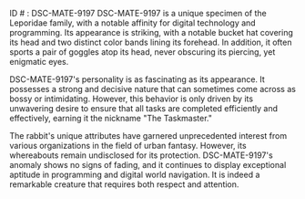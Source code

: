 ID # : DSC-MATE-9197
DSC-MATE-9197 is a unique specimen of the Leporidae family, with a notable affinity for digital technology and programming. Its appearance is striking, with a notable bucket hat covering its head and two distinct color bands lining its forehead. In addition, it often sports a pair of goggles atop its head, never obscuring its piercing, yet enigmatic eyes.

DSC-MATE-9197's personality is as fascinating as its appearance. It possesses a strong and decisive nature that can sometimes come across as bossy or intimidating. However, this behavior is only driven by its unwavering desire to ensure that all tasks are completed efficiently and effectively, earning it the nickname "The Taskmaster."

The rabbit's unique attributes have garnered unprecedented interest from various organizations in the field of urban fantasy. However, its whereabouts remain undisclosed for its protection. DSC-MATE-9197's anomaly shows no signs of fading, and it continues to display exceptional aptitude in programming and digital world navigation. It is indeed a remarkable creature that requires both respect and attention.